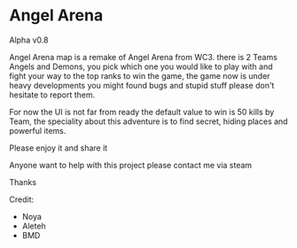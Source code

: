 # Angel Arena
Alpha v0.8

Angel Arena map is a remake of Angel Arena from WC3. there is 2 Teams Angels and Demons, you pick which one you would like to play with and fight your way to the top ranks to win the game, the game now is under heavy developments you might found bugs and stupid stuff please don't hesitate to report them. 


For now the UI is not far from ready the default value to win is 50 kills by Team, the speciality about this adventure is to find secret, hiding places and powerful items. 


Please enjoy it and share it 


Anyone want to help with this project please contact me via steam 

Thanks 

Credit:
- Noya
- Aleteh
- BMD


